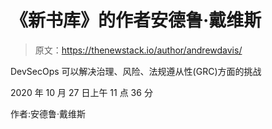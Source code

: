 # 《新书库》的作者安德鲁·戴维斯

> 原文：<https://thenewstack.io/author/andrewdavis/>

DevSecOps 可以解决治理、风险、法规遵从性(GRC)方面的挑战

2020 年 10 月 27 日上午 11 点 36 分

作者:安德鲁·戴维斯